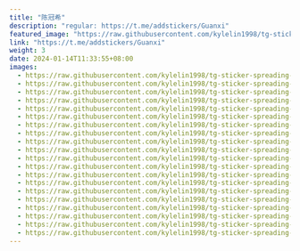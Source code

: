 ```yaml
---
title: "陈冠希"
description: "regular: https://t.me/addstickers/Guanxi"
featured_image: "https://raw.githubusercontent.com/kylelin1998/tg-sticker-spreading-worldwide-images/main/img/a6eab99b-b019-4daf-ad2c-b01848522808.jpg"
link: "https://t.me/addstickers/Guanxi"
weight: 3
date: 2024-01-14T11:33:55+08:00
images:
  - https://raw.githubusercontent.com/kylelin1998/tg-sticker-spreading-worldwide-images/main/img/a6eab99b-b019-4daf-ad2c-b01848522808.jpg
  - https://raw.githubusercontent.com/kylelin1998/tg-sticker-spreading-worldwide-images/main/img/52c3e803-0a7c-4268-b545-2246f19702e1.jpg
  - https://raw.githubusercontent.com/kylelin1998/tg-sticker-spreading-worldwide-images/main/img/220458a9-b806-41de-8880-302b630b2cf8.jpg
  - https://raw.githubusercontent.com/kylelin1998/tg-sticker-spreading-worldwide-images/main/img/a567dc02-d1eb-45e1-a234-169215bc74f6.jpg
  - https://raw.githubusercontent.com/kylelin1998/tg-sticker-spreading-worldwide-images/main/img/f29272be-fc2d-4237-a058-77905195e726.jpg
  - https://raw.githubusercontent.com/kylelin1998/tg-sticker-spreading-worldwide-images/main/img/e06e4a5e-a3bd-4fbb-a1c0-9ef32b4bd213.jpg
  - https://raw.githubusercontent.com/kylelin1998/tg-sticker-spreading-worldwide-images/main/img/5c678593-ea96-4b88-a399-4a3899361c50.jpg
  - https://raw.githubusercontent.com/kylelin1998/tg-sticker-spreading-worldwide-images/main/img/2d58ebd5-10e0-491c-bc53-edd21821ab04.jpg
  - https://raw.githubusercontent.com/kylelin1998/tg-sticker-spreading-worldwide-images/main/img/a01dc902-e60d-4894-a1b4-f7f6ee126ebe.jpg
  - https://raw.githubusercontent.com/kylelin1998/tg-sticker-spreading-worldwide-images/main/img/707bb981-6e0a-4034-a0dd-3db405e2c8b6.jpg
  - https://raw.githubusercontent.com/kylelin1998/tg-sticker-spreading-worldwide-images/main/img/91d375a8-55b4-4832-9a4e-c86f06973161.jpg
  - https://raw.githubusercontent.com/kylelin1998/tg-sticker-spreading-worldwide-images/main/img/de6deee3-c92a-4f02-b30d-81db38b4d350.jpg
  - https://raw.githubusercontent.com/kylelin1998/tg-sticker-spreading-worldwide-images/main/img/beecc198-b6f9-447f-b748-a5a978172426.jpg
  - https://raw.githubusercontent.com/kylelin1998/tg-sticker-spreading-worldwide-images/main/img/8b923d2d-ca76-4687-87e2-46c21fae3a63.jpg
  - https://raw.githubusercontent.com/kylelin1998/tg-sticker-spreading-worldwide-images/main/img/eff0a887-f5d3-429d-a9ad-ce87e9315148.jpg
  - https://raw.githubusercontent.com/kylelin1998/tg-sticker-spreading-worldwide-images/main/img/ca870c7a-e385-4476-aaa4-3d595a89c9e4.jpg
  - https://raw.githubusercontent.com/kylelin1998/tg-sticker-spreading-worldwide-images/main/img/f2ef74cb-d8bf-46fa-a803-9daaa6c59757.jpg
  - https://raw.githubusercontent.com/kylelin1998/tg-sticker-spreading-worldwide-images/main/img/7cae1e33-58e9-48db-9995-594aa68e6916.jpg
  - https://raw.githubusercontent.com/kylelin1998/tg-sticker-spreading-worldwide-images/main/img/5c08641a-7e70-40e8-a9f3-1808c07b0285.jpg
  - https://raw.githubusercontent.com/kylelin1998/tg-sticker-spreading-worldwide-images/main/img/d668e539-79c8-45cd-8c87-46b51b7665ef.jpg
---
```

